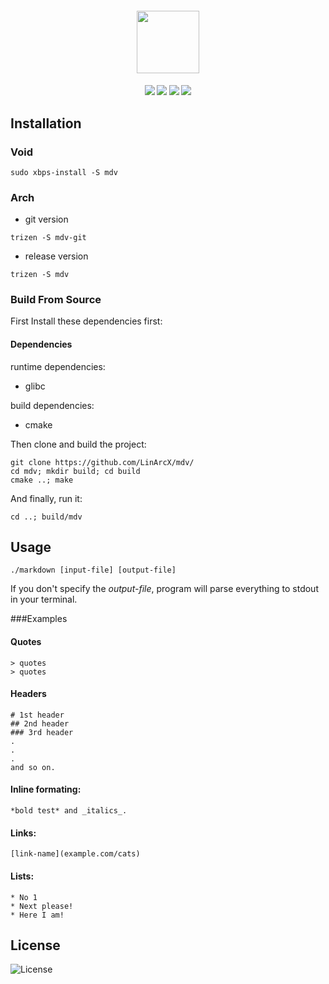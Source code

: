 <h4 align="center">
    <img src="assets/mdv.svg" align="center" width="100"/>
</h4>

<h4 align="center">
    <img src="https://img.shields.io/travis/LinArcX/mdv"/>  <img src="https://img.shields.io/github/tag/LinArcX/mdv.svg?colorB=green"/>  <img src="https://img.shields.io/github/repo-size/LinArcX/mdv.svg"/>  <img src="https://img.shields.io/github/languages/top/LinArcX/mdv.svg"/>
</h4>

## Installation
### Void
`sudo xbps-install -S mdv`

### Arch
- git version

`trizen -S mdv-git`

- release version

`trizen -S mdv`

### Build From Source
First Install these dependencies first:

#### Dependencies
runtime dependencies:
- glibc

build dependencies:
- cmake

Then clone and build the project:

```
git clone https://github.com/LinArcX/mdv/
cd mdv; mkdir build; cd build
cmake ..; make
```

And finally, run it:

`cd ..; build/mdv`


## Usage
    ./markdown [input-file] [output-file]
If you don't specify the _output-file_, program will parse everything to stdout in your terminal.

###Examples

#### Quotes
    > quotes
    > quotes

#### Headers
    # 1st header
    ## 2nd header
    ### 3rd header
    .
    .
    .
    and so on.

#### Inline formating:
    *bold test* and _italics_.

#### Links:
    [link-name](example.com/cats)

#### Lists:
    * No 1
    * Next please!
    * Here I am!

## License
![License](https://img.shields.io/github/license/LinArcX/mdv.svg)
